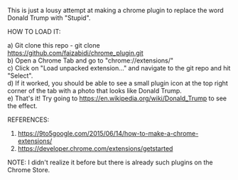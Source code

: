This is just a lousy attempt at making a chrome plugin to replace the word 
Donald Trump with "Stupid".

HOW TO LOAD IT:

a) Git clone this repo - git clone https://github.com/faizabidi/chrome_plugin.git <br/>
b) Open a Chrome Tab and go to "chrome://extensions/" <br/>
c) Click on "Load unpacked extension..." and navigate to the git repo and hit "Select".<br/>
d) If it worked, you should be able to see a small plugin icon at the top right corner of the tab with a photo that looks like Donald Trump. <br/>
e) That's it! Try going to https://en.wikipedia.org/wiki/Donald_Trump to see the effect. <br/> 

REFERENCES:
1. https://9to5google.com/2015/06/14/how-to-make-a-chrome-extensions/ <br/>
2. https://developer.chrome.com/extensions/getstarted <br/>

NOTE: I didn't realize it before but there is already such plugins on the Chrome Store. 

